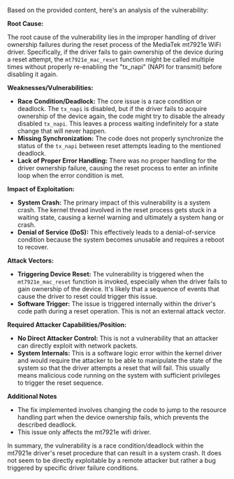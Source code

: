 Based on the provided content, here's an analysis of the vulnerability:

**Root Cause:**

The root cause of the vulnerability lies in the improper handling of driver ownership failures during the reset process of the MediaTek mt7921e WiFi driver. Specifically, if the driver fails to gain ownership of the device during a reset attempt, the `mt7921e_mac_reset` function might be called multiple times without properly re-enabling the "tx_napi" (NAPI for transmit) before disabling it again.

**Weaknesses/Vulnerabilities:**

-   **Race Condition/Deadlock:** The core issue is a race condition or deadlock. The `tx_napi` is disabled, but if the driver fails to acquire ownership of the device again, the code might try to disable the already disabled `tx_napi`. This leaves a process waiting indefinitely for a state change that will never happen.
-   **Missing Synchronization:** The code does not properly synchronize the status of the `tx_napi` between reset attempts leading to the mentioned deadlock.
-   **Lack of Proper Error Handling:** There was no proper handling for the driver ownership failure, causing the reset process to enter an infinite loop when the error condition is met.

**Impact of Exploitation:**

-   **System Crash:** The primary impact of this vulnerability is a system crash. The kernel thread involved in the reset process gets stuck in a waiting state, causing a kernel warning and ultimately a system hang or crash.
-   **Denial of Service (DoS):** This effectively leads to a denial-of-service condition because the system becomes unusable and requires a reboot to recover.

**Attack Vectors:**

-   **Triggering Device Reset:** The vulnerability is triggered when the `mt7921e_mac_reset` function is invoked, especially when the driver fails to gain ownership of the device. It's likely that a sequence of events that cause the driver to reset could trigger this issue.
-   **Software Trigger:** The issue is triggered internally within the driver's code path during a reset operation. This is not an external attack vector.

**Required Attacker Capabilities/Position:**

-   **No Direct Attacker Control:** This is not a vulnerability that an attacker can directly exploit with network packets.
-   **System Internals:** This is a software logic error within the kernel driver and would require the attacker to be able to manipulate the state of the system so that the driver attempts a reset that will fail. This usually means malicious code running on the system with sufficient privileges to trigger the reset sequence.

**Additional Notes**

- The fix implemented involves changing the code to jump to the resource handling part when the device ownership fails, which prevents the described deadlock.
- This issue only affects the mt7921e wifi driver.

In summary, the vulnerability is a race condition/deadlock within the mt7921e driver's reset procedure that can result in a system crash. It does not seem to be directly exploitable by a remote attacker but rather a bug triggered by specific driver failure conditions.